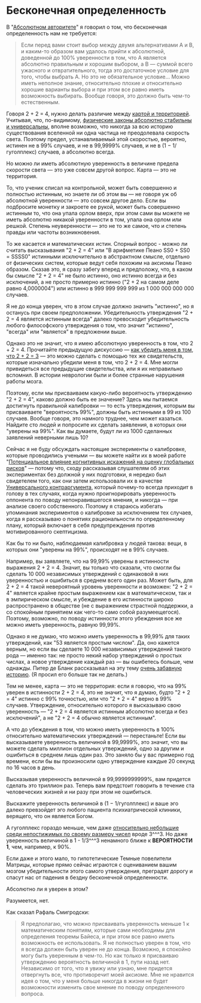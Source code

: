 # Бесконечная определенность
В "<a href="http://lesswrong.ru/w/Абсолютный_авторитет">Абсолютном авторитете</a>" я говорил о том, что бесконечная определенность нам не требуется:

<blockquote>Если перед вами стоит выбор между двумя альтернативами A и B, и каким-то образом вам удалось прийти к абсолютной, доведенной до 100% уверенности в том, что А является абсолютно правильным и хорошим выбором, а B — суммой всего ужасного и отвратительного, тогда это достаточное условие для того, чтобы выбрать А. Но это не обязательное условие... Можно иметь неполное знание, относительно плохие и относительно хорошие варианты выбора и при этом все равно иметь возможность выбирать. Вообще говоря, это должно быть чем-то естественным.</blockquote>

Говоря 2 + 2 = 4, нужно делать различие между <a href="http://lesswrong.ru/w/Простая_истина">картой и территорией</a>. Учитывая, что, по-видимому, <a href="http://lesswrong.ru/w/Единый_закон">физические законы абсолютно стабильны и универсальны</a>, вполне возможно, что никогда за всю историю существования вселенной ни одна частица не преодолевала скорость света. Поэтому предел, устанавливаемый этой скоростью, вероятно, истинен не в 99% случаев, и не в 99,9999% случаев, и не в (1 − 1/гуголплекс) случаев, а абсолютно всегда.

Но можно ли иметь абсолютную уверенность в величине предела скорости света — это уже совсем другой вопрос. Карта — это не территория.

То, что ученик списал на контрольной, может быть совершенно и полностью истинным, но знаете ли об этом вы — не говоря уж об абсолютной уверенности — это совсем другое дело. Если вы подбросите монетку и закроете ее рукой, может быть совершенно истинным то, что она упала орлом вверх, при этом сами вы можете не иметь абсолютно никакой уверенности в том, упала она орлом или решкой. Степень неуверенности — это не то же самое, что и степень правды или частоты возникновения.

То же касается и математических истин. Спорный вопрос - можно ли считать высказывания "2 + 2 = 4" или "В арифметике Пеано SS0 + SS0 = SSSS0" истинными исключительно в абстрактном смысле, отдельно от физических систем, которые ведут себя похожим на аксиомы Пеано образом. Сказав это, я сразу забегу вперед и предположу, что, в каком бы смысле "2 + 2 = 4" не было истинно, оно истинно всегда и без исключений, а не просто примерно истинно ("2 + 2 на самом деле равно 4,0000004") или истинно в 999 999 999 999 из 1 000 000 000 000 случаев.

Я не до конца уверен, что в этом случае должно значить "истинно", но я останусь при своем предположении. Убедительность утверждения "2 + 2 = 4 является истинным всегда" далеко превосходит убедительность любого философского утверждения о том, что значит "истинно", "всегда" или "является" в предложении выше.

Однако это не значит, что я имею абсолютную уверенность в том, что 2 + 2 = 4. Прочитайте предыдущую дискуссию — <a href="http://lesswrong.ru/w/Как_убедить_меня_что_2_2_3">как убедить меня в том, что 2 + 2 = 3</a> — это можно сделать с помощью тех же свидетельств, которые изначально убедили меня в том, что 2 + 2 = 4. Мне могли привидеться все предыдущие свидетельства, или я их неправильно вспомнил. В истории неврологии были и более странные нарушения работы мозга.

Поэтому, если мы присваиваем какую-либо вероятность утверждению "2 + 2 = 4", каково должно быть ее значение? Здесь мы пытаемся достигнуть правильной калибровки — то есть утверждения, которым вы присваиваете "вероятность 99%", должны быть истинными в 99 из 100 случаев. Вообще говоря, это намного труднее, чем может казаться. Найдите сто людей и попросите их сделать заявления, в которых они "уверены на 99%". Как вы думаете, будут ли из 1000 сделанных заявлений неверными лишь 10?

Сейчас я не буду обсуждать настоящие эксперименты о калибровке, которые проводились учеными — вы можете найти их в моей работе "<a href="http://intelligence.org/files/CognitiveBiases.pdf">Потенциальное влияние когнитивных искажений на оценку глобальных рисков</a>" — потому что, сходу рассказывая слушателям об этих экспериментах без должной у них подготовки, я нередко был свидетелем того, как они затем использовали их в качестве <a href="http://lesswrong.ru/w/Знание_искажений_может_вредить">Универсального контраргумента</a>, который почему-то всегда приходит в голову в тех случаях, когда нужно проигнорировать уверенность оппонента по поводу непонравившегося мнения, и никогда — при анализе своего собственного. Поэтому я стараюсь избегать упоминания экспериментов о калибровке за исключением тех случаев, когда я рассказываю о понятиях рациональности по определенному плану, который включает в себя предупреждения против мотивированного скептицизма.

Как бы то ни было, наблюдаемая калибровка у людей такова: вещи, в которых они "уверены на 99%", происходят не в 99% случаев.

Например, вы заявляете, что на 99,99% уверены в истинности выражения 2 + 2 = 4. Значит, вы только что сказали, что смогли бы сделать 10 000 независимых утверждений с одинаковой в них уверенностью и ошибиться в среднем всего один раз. Может быть, для 2 + 2 = 4 такой невероятный уровень уверенности и возможен: "2 + 2 = 4" является крайне простым выражением как в математическом, так и в эмпирическом смысле, и убеждение в его истинности широко распространено в обществе (не с выражением страстной поддержки, а со спокойным принятием как чего-то само собой разумеещегося). Поэтому, возможно, по поводу истинности этого убеждения все же можно иметь уверенность, равную 99,99%.

Однако я не думаю, что можно иметь уверенность в 99,99% для таких утверждений, как "53 является простым числом". Да, оно кажется верным, но если вы сделаете 10 000 независимых утверждений такого рода — именно так: не просто некий набор утверждений о простых числах, а новое утверждение каждый раз — вы ошибетесь больше, чем однажды. Питер де Бланк рассказывал на эту тему <a href="http://www.spaceandgames.com/?p=27">очень забавную историю</a>. (Я просил его больше так не делать.)

Тем не менее, карта — это не территория: если я говорю, что на 99% уверен в истинности 2 + 2 = 4, это не значит, что я думаю, будто "2 + 2 = 4" истинно с 99% точностью, или что "2 + 2 = 4" верно в 99% случаев. Утверждение, относительно которого я высказываю свою уверенность — "2 + 2 = 4 является истинным абсолютно всегда и без исключений", а не "2 + 2 = 4 обычно является истинным".

А что до убеждения в том, что можно иметь уверенность в 100% относительно математических утверждений — перестаньте! Если вы высказываете уверенность величиной в 99,9999%, это значит, что вы можете сделать миллион отдельных утверждений, одно за другим и ошибиться в среднем лишь один раз. Это заняло бы у вас примерно год времени, если бы вы произносили одно утверждение каждые 20 секунд по 16 часов в день.

Высказывая уверенность величиной в 99,9999999999%, вам придется сделать это триллион раз. Теперь вам предстоит говорить в течение ста человеческих жизней и ни разу при этом не ошибиться. 

Выскажите уверенность величиной в (1 − 1/гуголплекс) и ваше эго далеко превзойдет эго любого пациента психиатрической клиники, верящего, что он является Богом.

А гуголплекс гораздо меньше, чем даже <a href="http://lesswrong.com/lw/kd/pascals_mugging_tiny_probabilities_of_vast/">относительно небольшие среди непостижимых по своему размеру чисел</a> вроде 3^^^3. Но даже уверенность величиной в 1 - 1/3^^^3 ненамного ближе к __ВЕРОЯТНОСТИ 1__, чем, например, к 90%.

Если даже и этого мало, то гипотетические Темные повелители Матрицы, которые прямо сейчас играются с оцениванием вашим мозгом убедительности этого самого утверждения, преградят дорогу и спасут нас от падения в бездну бесконечной определенности. 

Абсолютно ли я уверен в этом?

Разумеется, нет.

Как сказал Рафаль Смигродски:

<blockquote>Я предполагаю, что можно присваивать уверенность меньше 1 к математическим понятиям, которые сами необходимы для определения теоремы Байеса, и при этом все равно иметь возможность ее использовать. Я не полностью уверен в том, что я всегда должен быть уверен не до конца. Возможно, я спокойно могу быть уверенным в чем-то. Но как только я присваиваю утверждению вероятность величиной в 1, пути назад нет. Независимо от того, что я увижу или узнаю, мне придется отвергнуть все, что противоречит моей аксиоме. Мне не нравится идея о том, что у меня больше никогда в жизни не будет возможности изменить свое мнение по поводу определенного вопроса.</blockquote>